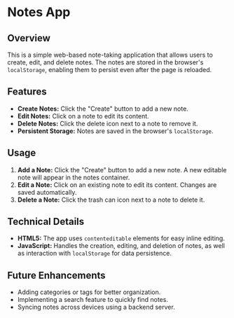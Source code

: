 # Notes App

## Overview
This is a simple web-based note-taking application that allows users to create, edit, and delete notes. The notes are stored in the browser's `localStorage`, enabling them to persist even after the page is reloaded.

## Features
- **Create Notes:** Click the "Create" button to add a new note.
- **Edit Notes:** Click on a note to edit its content.
- **Delete Notes:** Click the delete icon next to a note to remove it.
- **Persistent Storage:** Notes are saved in the browser's `localStorage`.

## Usage
1. **Add a Note:** Click the "Create" button to add a new note. A new editable note will appear in the notes container.
2. **Edit a Note:** Click on an existing note to edit its content. Changes are saved automatically.
3. **Delete a Note:** Click the trash can icon next to a note to delete it.

## Technical Details
- **HTML5:** The app uses `contenteditable` elements for easy inline editing.
- **JavaScript:** Handles the creation, editing, and deletion of notes, as well as interaction with `localStorage` for data persistence.

## Future Enhancements
- Adding categories or tags for better organization.
- Implementing a search feature to quickly find notes.
- Syncing notes across devices using a backend server.
